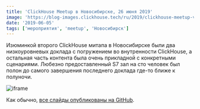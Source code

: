 ```yaml
---
title: 'ClickHouse Meetup в Новосибирске, 26 июня 2019'
image: 'https://blog-images.clickhouse.tech/ru/2019/clickhouse-meetup-v-novosibirske-26-iyunya-2019/main.jpg'
date: '2019-06-05'
tags: ['мероприятия', 'meetup', 'Новосибирск']
---
```


Изюминкой второго ClickHouse митапа в Новосибирске были два низкоуровневых доклада с погружением во внутренности ClickHouse, а остальная часть контента была очень прикладной с конкретными сценариями. Любезно предоставленный S7 зал на сто человек был полон до самого завершения последнего доклада где-то ближе к полуночи.

![iframe](https://www.youtube.com/embed/videoseries?list=PL0Z2YDlm0b3ionSVt-NYC9Vu_83xxhb4J)

Как обычно, [все слайды опубликованы на GitHub](https://presentations.clickhouse.tech/meetup25).
